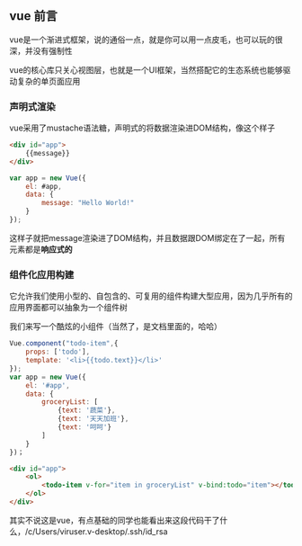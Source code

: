 ## vue 前言

vue是一个渐进式框架，说的通俗一点，就是你可以用一点皮毛，也可以玩的很深，并没有强制性

vue的核心库只关心视图层，也就是一个UI框架，当然搭配它的生态系统也能够驱动复杂的单页面应用

### 声明式渲染

vue采用了mustache语法糖，声明式的将数据渲染进DOM结构，像这个样子
```html
<div id="app">
    {{message}}
</div>
```
```javascript
var app = new Vue({
    el: #app,
    data: {
        message: "Hello World!"
    }
});
```
这样子就把message渲染进了DOM结构，并且数据跟DOM绑定在了一起，所有元素都是**响应式的**

### 组件化应用构建

它允许我们使用小型的、自包含的、可复用的组件构建大型应用，因为几乎所有的应用界面都可以抽象为一个组件树

我们来写一个酷炫的小组件（当然了，是文档里面的，哈哈）

```javascript
Vue.component("todo-item",{
    props: ['todo'],
    template: '<li>{{todo.text}}</li>'
});
var app = new Vue({
    el: '#app',
    data: {
        groceryList: [
            {text: '蔬菜'},
            {text: '天天加班'},
            {text: '呵呵'}
        ]
    }
})；
```
```html
<div id="app">
    <ol>
        <todo-item v-for="item in groceryList" v-bind:todo="item"></todo-item>
    </ol>
</div>
```

其实不说这是vue，有点基础的同学也能看出来这段代码干了什么，/c/Users/viruser.v-desktop/.ssh/id_rsa